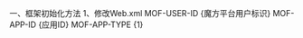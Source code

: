 一、框架初始化方法
1、修改Web.xml
<context-param>
			    <param-name>MOF-USER-ID</param-name>
			    <param-value>{魔方平台用户标识}</param-value>
			  </context-param>
			  <context-param>
			    <param-name>MOF-APP-ID</param-name>
			    <param-value>{应用ID}</param-value>
			  </context-param>
			  <context-param>
			    <param-name>MOF-APP-TYPE</param-name>
			    <param-value>{1}</param-value>
</context-param>
